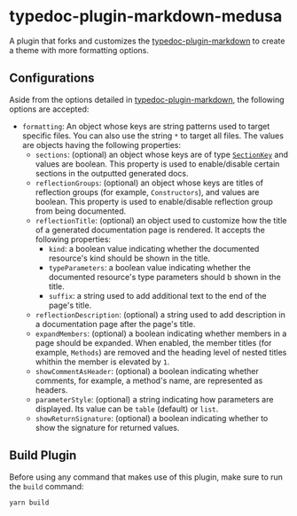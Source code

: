 # typedoc-plugin-markdown-medusa

A plugin that forks and customizes the [typedoc-plugin-markdown](https://github.com/tgreyuk/typedoc-plugin-markdown/tree/master/packages/typedoc-plugin-markdown) to create a theme with more formatting options.

## Configurations

Aside from the options detailed in [typedoc-plugin-markdown](https://github.com/tgreyuk/typedoc-plugin-markdown/tree/master/packages/typedoc-plugin-markdown#options), the following options are accepted:

- `formatting`: An object whose keys are string patterns used to target specific files. You can also use the string `*` to target all files. The values are objects having the following properties:
  - `sections`: (optional) an object whose keys are of type [`SectionKey`](./src/types.ts#L19) and values are boolean. This property is used to enable/disable certain sections in the outputted generated docs.
  - `reflectionGroups`: (optional) an object whose keys are titles of reflection groups (for example, `Constructors`), and values are boolean. This property is used to enable/disable reflection group from being documented.
  - `reflectionTitle`: (optional) an object used to customize how the title of a generated documentation page is rendered. It accepts the following properties:
    - `kind`: a boolean value indicating whether the documented resource's kind should be shown in the title.
    - `typeParameters`: a boolean value indicating whether the documented resource's type parameters should b shown in the title.
    - `suffix`: a string used to add additional text to the end of the page's title.
  - `reflectionDescription`: (optional) a string used to add description in a documentation page after the page's title.
  - `expandMembers`: (optional) a boolean indicating whether members in a page should be expanded. When enabled, the member titles (for example, `Methods`) are removed and the heading level of nested titles whithin the member is elevated by `1`.
  - `showCommentAsHeader`: (optional) a boolean indicating whether comments, for example, a method's name, are represented as headers.
  - `parameterStyle`: (optional) a string indicating how parameters are displayed. Its value can be `table` (default) or `list`.
  - `showReturnSignature`: (optional) a boolean indicating whether to show the signature for returned values.

## Build Plugin

Before using any command that makes use of this plugin, make sure to run the `build` command:

```bash
yarn build
```
